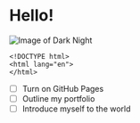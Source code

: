 # Hello!
![Image of Dark Night](https://images.pexels.com/photos/1699020/pexels-photo-1699020.jpeg)
```
<!DOCTYPE html>
<html lang="en">
</html>
```
- [ ] Turn on GitHub Pages
- [ ] Outline my portfolio
- [ ] Introduce myself to the world
